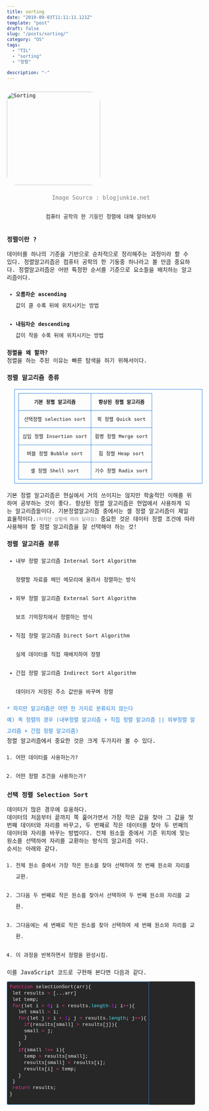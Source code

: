 ```yaml
---
title: sorting
date: "2019-09-03T11:11:11.121Z"
template: "post"
draft: false
slug: "/posts/sorting/"
category: "OS"
tags:
  - "TIL"
  - "sorting"
  - "정렬"

description: "-"
---
```

<head>
<style>
  code {
    background-color: #ececec
  }
  p {
    font-size: 15px;
  }
  tr{
    text-align: right;
  }
  sub{
    font-size: 14px;
    vertical-align: middle;
    padding: 0px;
    line-height: 30px;
    color: #2680d9;
  }
  li{
    margin: 20px 0px;
  }
  strong{
    font-size: 18px;
    vertical-align: middle;
  }
  small{
    color: #808080;
  }
  #rcorners {
    border-radius: 25px;
    border: 2px solid #dd4ecf;
    padding: 20px; 
    width: 200px;
    height: 150px;  
  }
  .rdimg {
    border-radius: 25px;
  }
  img{
    margin-bottom: 10px;
  }
  ol, ul{
    line-height: 30px;
  }
  .alignR{
    text-align: left;
  }
  table{
    width: 100%;
    line-height: 25px;
    margin: 20px;
  }
  table, td, th, tr{
    border: 1px solid #2680d9;
    text-align: left;
    font-size: 13px;
    border-collapse: collapse;
    padding: 10px;
  }
  a { 
    text-decoration: none;
  }
  .imageContainer {
    float: left;
  }
  .card{
    border: 1px dotted #2680d9;
    color: #2680d9;
    max-width: 380px;
    padding: 10px 10px;
    border-radius: 15px;
    font-size: 14px;
  }
</style>
</head>
<body>
<link href="https://fonts.googleapis.com/css?family=Nanum+Gothic+Coding&display=swap" rel="stylesheet">
<div style="font-family: 'Nanum Gothic Coding', monospace;">
<img src="/media/sorting.jpg" alt="Sorting" class="rdimg"  vspace="15px" height="250">
<small><center><p style="padding-bottom: 15px; display:block; clear:both" > Image Source : blogjunkie.net</center></small>
<center font-size="13px">컴퓨터 공학의 한 기둥인 정렬에 대해 알아보자</center><br>
<h3>정렬이란 ?</h3>
<p>
  데이터를 하나의 기준을 기반으로 순차적으로 정리해주는 과정이라 할 수 있다. 정렬알고리즘은 컴퓨터 공학의 한 기둥중 하나라고 볼 만큼 중요하다. 정렬알고리즘은 어떤 특정한 순서를 기준으로 요소들을 배치하는 알고리즘이다.  
  <ul>
    <li>
      <b>오름차순 ascending</b><br>
      값이 클 수록 뒤에 위치시키는 방법
    </li>
    <li>
      <b>내림차순 descending</b><br>
      값이 작을 수록 뒤에 위치시키는 방법
    </li>
  </ul>
</p>
<p>
  <b>정렬을 왜 할까?</b><br>
  정렬을 하는 주된 이유는 빠른 탐색을 하기 위해서이다.
</p>
<p>
  <h3>정렬 알고리즘 종류</h3>
  <table>
    <tr>
      <th><center>기본 정렬 알고리즘</center></th>
      <th><center>향상된 정렬 알고리즘</center></th>
    </tr>
    <tr>
      <td>
        <center>선택정렬 selection sort</center>
      </td>
      <td>
        <center>퀵 정렬 Quick sort</center>
      </td>
    </tr>
    <tr>
      <td>
        <center>삽입 정렬 Insertion sort</center>
      </td>
      <td>
        <center>합병 정렬 Merge sort</center>
      </td>
    </tr>
    <tr>
      <td>
        <center>버블 정렬 Bubble sort</center>
      </td>
      <td>
        <center>힙 정렬 Heap sort</center>
      </td>
    </tr>
    <tr>
      <td>
        <center>셸 정렬 Shell sort</center>
      </td>
      <td>
        <center>기수 정렬 Radix sort</center>
      </td>
    </tr>
  </table>
</p>
<p>
  기본 정렬 알고리즘은 현실에서 거의 쓰이지는 않지만 학술적인 이해를 위하여 공부하는 것이 좋다. 향상된 정렬 알고리즘은 현업에서 사용하게 되는 알고리즘들이다. 기본정렬알고리즘 중에서는 셸 정렬 알고리즘이 제일 효율적이다.<small>(하지만 상황에 따라 달라짐)</small> 중요한 것은 데이터 정렬 조건에 따라 사용해야 할 정렬 알고리즘을 잘 선택해야 하는 것!
</p>
<p>
  <h3>정렬 알고리즘 분류</h3>
  <ul>
    <li>내부 정렬 알고리즘 Internal Sort Algorithm</li>
    정렬할 자료를 메인 메모리에 올려서 정렬하는 방식
    <li>외부 정렬 알고리즘 External Sort Algorithm</li>
    보조 기억장치에서 정렬하는 방식
    <li>직접 정렬 알고리즘 Direct Sort Algorithm</li>
    실제 데이터를 직접 재배치하여 정렬
    <li>간접 정렬 알고리즘 Indirect Sort Algorithm</li>
    데이터가 저장된 주소 값만을 바꾸며 정렬
  </ul>
</p>
<p>
  <sub>* 하지만 알고리즘은 어떤 한 가지로 분류되지 않는다<br>
   예) 퀵 정렬의 경우 (내부정렬 알고리즘 + 직접 정렬 알고리즘 || 외부정렬 알고리즘 + 간접 정렬 알고리즘)
  </sub><br>
  정렬 알고리즘에서 중요한 것은 크게 두가지라 볼 수 있다.
  <ol>
    <li>어떤 데이터를 사용하는가?</li>
    <li>어떤 정렬 조건을 사용하는가?</li>
  </ol>
</p>
<h3>선택 정렬 Selection Sort</h3>
<p>
  데이터가 많은 경우에 유용하다.<br>
  데이터의 처음부터 끝까지 쭉 훑어가면서 가장 작은 값을 찾아 그 값을 첫번째 데이터와 자리를 바꾸고, 두 번째로 작은 데이터를 찾아 두 번째의 데이터와 자리를 바꾸는 방법이다. 전체 원소들 중에서 기준 위치에 맞는 원소를 선택하여 자리를 교환하는 방식의 알고리즘 이다.<br>
  순서는 아래와 같다.
</p>
<p>
  <ol>
    <li>전체 원소 중에서 가장 작은 원소를 찾아 선택하여 첫 번째 원소와 자리를 교환.</li>
    <li>그다음 두 번째로 작은 원소를 찾아서 선택하여 두 번째 원소와 자리를 교환.</li>
    <li>그다음에는 세 번째로 작은 원소를 찾아 선택하여 세 번째 원소와 자리를 교환.</li>
    <li>이 과정을 반복하면서 정렬을 완성시킴.</li>
  </ol>
</p>
<p>
  이를 JavaScript 코드로 구현해 본다면 다음과 같다.
  <div class="colorscripter-code" style="color:#f0f0f0;font-family:Consolas, 'Liberation Mono', Menlo, Courier, monospace !important; position:relative !important;overflow:auto"><table class="colorscripter-code-table" style="margin:0;padding:0;border:none;background-color:#272727;border-radius:4px;" cellspacing="0" cellpadding="0"><tr><td style="padding:6px 0;text-align:left"><div style="margin:0;padding:0;color:#f0f0f0;font-family:Consolas, 'Liberation Mono', Menlo, Courier, monospace !important;line-height:130%"><div style="padding:0 6px; white-space:pre; line-height:130%"><span style="color:#ff3399">function</span>&nbsp;selectionSort(arr){</div><div style="padding:0 6px; white-space:pre; line-height:130%">&nbsp;let&nbsp;results&nbsp;<span style="color:#0086b3"></span><span style="color:#ff3399">=</span>&nbsp;[...arr]</div><div style="padding:0 6px; white-space:pre; line-height:130%">&nbsp;let&nbsp;temp;</div><div style="padding:0 6px; white-space:pre; line-height:130%">&nbsp;<span style="color:#ff3399">for</span>(let&nbsp;i&nbsp;<span style="color:#0086b3"></span><span style="color:#ff3399">=</span>&nbsp;<span style="color:#c10aff">0</span>;&nbsp;i&nbsp;<span style="color:#0086b3"></span><span style="color:#ff3399">&lt;</span>&nbsp;results.<span style="color:#4be6fa">length</span><span style="color:#ff3399">-</span><span style="color:#c10aff">1</span>;&nbsp;i<span style="color:#0086b3"></span><span style="color:#ff3399">+</span><span style="color:#0086b3"></span><span style="color:#ff3399">+</span>){</div><div style="padding:0 6px; white-space:pre; line-height:130%">&nbsp;&nbsp;&nbsp;let&nbsp;small&nbsp;<span style="color:#0086b3"></span><span style="color:#ff3399">=</span>&nbsp;i;</div><div style="padding:0 6px; white-space:pre; line-height:130%">&nbsp;&nbsp;&nbsp;<span style="color:#ff3399">for</span>(let&nbsp;j&nbsp;<span style="color:#0086b3"></span><span style="color:#ff3399">=</span>&nbsp;i&nbsp;<span style="color:#0086b3"></span><span style="color:#ff3399">+</span>&nbsp;<span style="color:#c10aff">1</span>;&nbsp;j&nbsp;<span style="color:#0086b3"></span><span style="color:#ff3399">&lt;</span>&nbsp;results.<span style="color:#4be6fa">length</span>;&nbsp;j<span style="color:#0086b3"></span><span style="color:#ff3399">+</span><span style="color:#0086b3"></span><span style="color:#ff3399">+</span>){</div><div style="padding:0 6px; white-space:pre; line-height:130%">&nbsp;&nbsp;&nbsp;&nbsp;&nbsp;<span style="color:#ff3399">if</span>(results[small]&nbsp;<span style="color:#0086b3"></span><span style="color:#ff3399">&gt;</span>&nbsp;results[j]){</div><div style="padding:0 6px; white-space:pre; line-height:130%">&nbsp;&nbsp;&nbsp;&nbsp;&nbsp;small&nbsp;<span style="color:#0086b3"></span><span style="color:#ff3399">=</span>&nbsp;j;</div><div style="padding:0 6px; white-space:pre; line-height:130%">&nbsp;&nbsp;&nbsp;&nbsp;&nbsp;}</div><div style="padding:0 6px; white-space:pre; line-height:130%">&nbsp;&nbsp;&nbsp;}</div><div style="padding:0 6px; white-space:pre; line-height:130%">&nbsp;&nbsp;&nbsp;<span style="color:#ff3399">if</span>(small&nbsp;<span style="color:#0086b3"></span><span style="color:#ff3399">!</span><span style="color:#0086b3"></span><span style="color:#ff3399">=</span><span style="color:#0086b3"></span><span style="color:#ff3399">=</span>&nbsp;i){</div><div style="padding:0 6px; white-space:pre; line-height:130%">&nbsp;&nbsp;&nbsp;&nbsp;&nbsp;temp&nbsp;<span style="color:#0086b3"></span><span style="color:#ff3399">=</span>&nbsp;results[small];</div><div style="padding:0 6px; white-space:pre; line-height:130%">&nbsp;&nbsp;&nbsp;&nbsp;&nbsp;results[small]&nbsp;<span style="color:#0086b3"></span><span style="color:#ff3399">=</span>&nbsp;results[i];</div><div style="padding:0 6px; white-space:pre; line-height:130%">&nbsp;&nbsp;&nbsp;&nbsp;&nbsp;results[i]&nbsp;<span style="color:#0086b3"></span><span style="color:#ff3399">=</span>&nbsp;temp;</div><div style="padding:0 6px; white-space:pre; line-height:130%">&nbsp;&nbsp;&nbsp;}</div><div style="padding:0 6px; white-space:pre; line-height:130%">&nbsp;}</div><div style="padding:0 6px; white-space:pre; line-height:130%">&nbsp;<span style="color:#ff3399">return</span>&nbsp;results;</div><div style="padding:0 6px; white-space:pre; line-height:130%">}</div></div><br><div style="text-align:right;margin-top:-13px;margin-right:5px;font-size:9px;font-style:italic"></td></tr></table></div>
</p>


